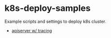 # k8s-deploy-samples
Example scripts and settings to deploy k8s cluster.

- [apiserver w/ tracing](./apiserver-tracing/README.md)
